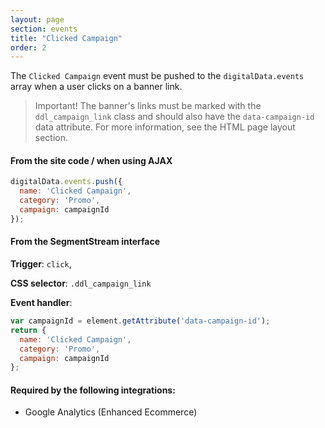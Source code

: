 ```yaml
---
layout: page
section: events
title: "Clicked Campaign"
order: 2
---
```

The `Clicked Campaign` event must be pushed to the `digitalData.events` array when a user clicks on a banner link.

> Important! The banner's links must be marked with the `ddl_campaign_link` class and should also have the `data-campaign-id` data attribute. For more information, see the HTML page layout section.

#### From the site code / when using AJAX
```javascript
digitalData.events.push({
  name: 'Clicked Campaign',
  category: 'Promo',
  campaign: campaignId
});
```

#### From the SegmentStream interface
**Trigger**: `click`,

**CSS selector**: `.ddl_campaign_link`

**Event handler**:

```javascript
var campaignId = element.getAttribute('data-campaign-id');
return {
  name: 'Clicked Campaign',
  category: 'Promo',
  campaign: campaignId
};
```

#### Required by the following integrations:
* Google Analytics (Enhanced Ecommerce)
